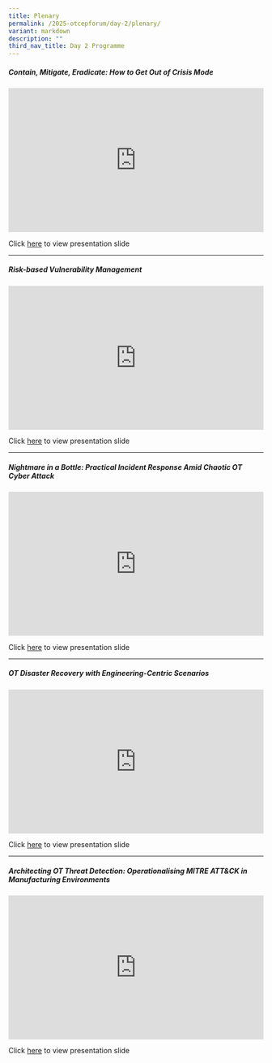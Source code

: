 ```yaml
---
title: Plenary
permalink: /2025-otcepforum/day-2/plenary/
variant: markdown
description: ""
third_nav_title: Day 2 Programme
---
```

<h5><strong>Contain, Mitigate, Eradicate: How to Get Out of Crisis Mode</strong></h5>
<p></p>
<div class="video-container">
<iframe height="480" width="853" allowfullscreen="true" frameborder="0" src="https://www.youtube.com/embed/i750SMTwkJs?si=wclmA47J7wlAbR-l"></iframe>
</div>

Click [here](https://www.dropbox.com/scl/fi/9wnvzvtmdnenl5hzvwv4y/Contain-mitigate-Eradicate-How-to-get-out-of-Crisis-Mode.pdf?rlkey=s71w62w15pfpjr8b59t6rxlwv&amp;st=iibpcysh&amp;dl=0) to view presentation slide
<p></p>
<hr>
<p></p>
<h5><strong>Risk-based Vulnerability Management 
</strong></h5>
<p></p>
<div class="video-container">
<iframe height="315" width="100%" allowfullscreen="true" frameborder="0" src="https://www.youtube.com/embed/13kKAWcnHsU?si=AblywO9AP4sMpEgP"></iframe>
</div>

Click [here](https://www.dropbox.com/scl/fi/efbwkf0fqa1n9yzq9zutb/Risk-based-Vulnerability-Management.pdf?rlkey=u4vv23508c1x6qpynyqorjblm&amp;st=hpdfcoen&amp;dl=0) to view presentation slide
<p></p>
<hr>
<p></p>
<h5><strong>Nightmare in a Bottle: Practical Incident Response Amid Chaotic OT Cyber Attack
</strong></h5>
<p></p>
<div class="video-container">
<iframe height="315" width="560" allowfullscreen="true" frameborder="0" src="https://www.youtube.com/embed/BI4mFhPj_Ok?si=q1oeYHyBntLPf573"></iframe>
</div>

Click [here](https://www.dropbox.com/scl/fi/ifea48ifq7p34kb62ikgo/Nightmare-in-a-Bottle-Practical-Incident-Response-Amid-Chaotic-OT-Cyber-Attack.pdf?rlkey=a7jg7d4mzvd6k59h14bcy4ozh&amp;st=7vr8yrtc&amp;dl=0) to view presentation slide
<p></p>
<hr>
<p></p>
<h5><strong>OT Disaster Recovery with Engineering-Centric Scenarios
</strong></h5>
<p></p>
<div class="video-container">
<iframe height="315" width="560" allowfullscreen="true" frameborder="0" src="https://www.youtube.com/embed/57MS_7zW68Y?si=xf_8Zb8dsvN9oEON"></iframe>
</div>

Click [here](https://www.dropbox.com/scl/fi/dijixnpl65uo1cum5zbiu/OT-Disaster-Recovery-with-Engineering-Centric-Scenarios.pdf?rlkey=py4f5rp88hceug8be33cewanl&amp;st=ybkqjb20&amp;dl=0) to view presentation slide
<p></p>
<hr>
<p></p>
<h5><strong>Architecting OT Threat Detection: Operationalising MITRE ATT&amp;CK in Manufacturing Environments</strong></h5>
<p></p>
<div class="video-container">
<iframe height="315" width="560" allowfullscreen="true" frameborder="0" src="https://www.youtube.com/embed/0q5aB-ctsl4?si=jAlJInC87VebvGQH"></iframe>
</div>

Click [here](https://www.dropbox.com/scl/fi/1b9e3kngbg4l1wcasdb04/CSA-OTCEP-Forum-2025_Architecting-OT-Threat-Detection-Operationalising-MITRE-ATT-CK-use-cases-in-OT.pdf?rlkey=thzt4a1es99p0ne4pwfem9n2w&amp;st=9gsb7xty&amp;dl=0) to view presentation slide
<p></p>




<style type="text/css"> 
	    .video-container {
      position: relative;
      padding-bottom: 56.25%; /* 16:9 */
      height: 0;
    }
    .video-container iframe {
      position: absolute;
      top: 0;
      left: 0;
      width: 100%;
      height: 100%;
    }
	</style>